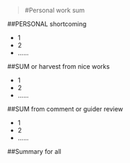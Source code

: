 >#Personal work sum

##PERSONAL shortcoming
* 1
* 2
* ......


##SUM or harvest from nice works

* 1
* 2
* ......

##SUM from comment or guider review
* 1
* 2
* ......

##Summary for all




